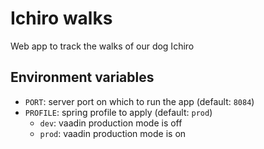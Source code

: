 # Ichiro walks

Web app to track the walks of our dog Ichiro

## Environment variables

- `PORT`: server port on which to run the app (default: `8084`)
- `PROFILE`: spring profile to apply (default: `prod`)
    - `dev`: vaadin production mode is off
    - `prod`: vaadin production mode is on
